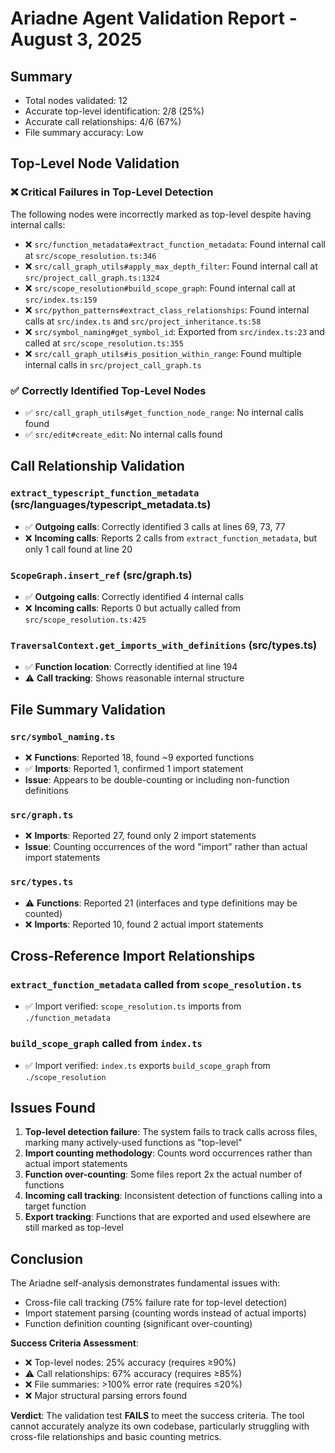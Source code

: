 # Ariadne Agent Validation Report - August 3, 2025

## Summary
- Total nodes validated: 12
- Accurate top-level identification: 2/8 (25%)
- Accurate call relationships: 4/6 (67%)
- File summary accuracy: Low

## Top-Level Node Validation

### ❌ Critical Failures in Top-Level Detection

The following nodes were incorrectly marked as top-level despite having internal calls:

- ❌ `src/function_metadata#extract_function_metadata`: Found internal call at `src/scope_resolution.ts:346`
- ❌ `src/call_graph_utils#apply_max_depth_filter`: Found internal call at `src/project_call_graph.ts:1324`
- ❌ `src/scope_resolution#build_scope_graph`: Found internal call at `src/index.ts:159`
- ❌ `src/python_patterns#extract_class_relationships`: Found internal calls at `src/index.ts` and `src/project_inheritance.ts:58`
- ❌ `src/symbol_naming#get_symbol_id`: Exported from `src/index.ts:23` and called at `src/scope_resolution.ts:355`
- ❌ `src/call_graph_utils#is_position_within_range`: Found multiple internal calls in `src/project_call_graph.ts`

### ✅ Correctly Identified Top-Level Nodes

- ✅ `src/call_graph_utils#get_function_node_range`: No internal calls found
- ✅ `src/edit#create_edit`: No internal calls found

## Call Relationship Validation

### `extract_typescript_function_metadata` (src/languages/typescript_metadata.ts)
- ✅ **Outgoing calls**: Correctly identified 3 calls at lines 69, 73, 77
- ❌ **Incoming calls**: Reports 2 calls from `extract_function_metadata`, but only 1 call found at line 20

### `ScopeGraph.insert_ref` (src/graph.ts)
- ✅ **Outgoing calls**: Correctly identified 4 internal calls
- ❌ **Incoming calls**: Reports 0 but actually called from `src/scope_resolution.ts:425`

### `TraversalContext.get_imports_with_definitions` (src/types.ts)
- ✅ **Function location**: Correctly identified at line 194
- ⚠️ **Call tracking**: Shows reasonable internal structure

## File Summary Validation

### `src/symbol_naming.ts`
- ❌ **Functions**: Reported 18, found ~9 exported functions
- ✅ **Imports**: Reported 1, confirmed 1 import statement
- **Issue**: Appears to be double-counting or including non-function definitions

### `src/graph.ts`
- ❌ **Imports**: Reported 27, found only 2 import statements
- **Issue**: Counting occurrences of the word "import" rather than actual import statements

### `src/types.ts`
- ⚠️ **Functions**: Reported 21 (interfaces and type definitions may be counted)
- ❌ **Imports**: Reported 10, found 2 actual import statements

## Cross-Reference Import Relationships

### `extract_function_metadata` called from `scope_resolution.ts`
- ✅ Import verified: `scope_resolution.ts` imports from `./function_metadata`

### `build_scope_graph` called from `index.ts`
- ✅ Import verified: `index.ts` exports `build_scope_graph` from `./scope_resolution`

## Issues Found

1. **Top-level detection failure**: The system fails to track calls across files, marking many actively-used functions as "top-level"
2. **Import counting methodology**: Counts word occurrences rather than actual import statements
3. **Function over-counting**: Some files report 2x the actual number of functions
4. **Incoming call tracking**: Inconsistent detection of functions calling into a target function
5. **Export tracking**: Functions that are exported and used elsewhere are still marked as top-level

## Conclusion

The Ariadne self-analysis demonstrates fundamental issues with:
- Cross-file call tracking (75% failure rate for top-level detection)
- Import statement parsing (counting words instead of actual imports)
- Function definition counting (significant over-counting)

**Success Criteria Assessment**:
- ❌ Top-level nodes: 25% accuracy (requires ≥90%)
- ⚠️ Call relationships: 67% accuracy (requires ≥85%)
- ❌ File summaries: >100% error rate (requires ≤20%)
- ❌ Major structural parsing errors found

**Verdict**: The validation test **FAILS** to meet the success criteria. The tool cannot accurately analyze its own codebase, particularly struggling with cross-file relationships and basic counting metrics.